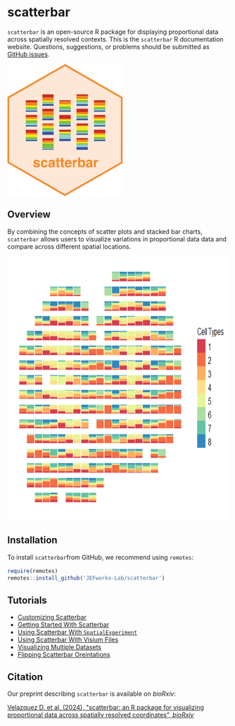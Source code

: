 
<!-- README.md is generated from README.Rmd. Please edit that file -->

# scatterbar

<!-- badges: start -->
<!-- badges: end -->

`scatterbar` is an open-source R package for displaying proportional data across spatially resolved contexts. This is the `scatterbar` R documentation
website. Questions, suggestions, or problems should be submitted as
[GitHub issues](https://github.com/JEFworks-Lab/scatterbar/issues).

<p>

<img src="https://github.com/JEFworks-Lab/scatterbar/blob/main/images/scatterbar_logo_hex.png?raw=true" align="center" height="300" style="float: center; height:300px;"/>

</p>

## Overview

By combining the concepts of scatter plots and stacked bar charts,
`scatterbar` allows users to visualize variations in proportional data
data and compare across different spatial locations.

<p align="center">

<img src="https://github.com/JEFworks-Lab/scatterbar/blob/main/images/scatterbar_example.png?raw=true" height="600"/>

</p>

## Installation

To install `scatterbar`from GitHub, we recommend using `remotes`:

``` r
require(remotes)
remotes::install_github('JEFworks-Lab/scatterbar')
```

## Tutorials

- [Customizing
  Scatterbar](https://jef.works/scatterbar/articles/customizing_scatterbar.html)
- [Getting Started With
  Scatterbar](https://jef.works/scatterbar/articles/getting-started-with-scatterbars.html)
- [Using Scatterbar With `SpatialExperiment`](https://jef.works/scatterbar/articles/using-scatterbar-with-spatial-experiment.html)
- [Using Scatterbar With Visium Files](https://jef.works/scatterbar/articles/using-scatterbar-with-visium.html)
- [Visualizing Multiple Datasets](https://jef.works/scatterbar/articles/visualizing-multiple-datasets.html)
- [Flipping Scatterbar Oreintations](https://jef.works/scatterbar/articles/flipping-scatterbar-oreintations.html)

## Citation

Our preprint describing `scatterbar` is available on *bioRxiv*:

[Velazquez D. et al. (2024), "scatterbar: an R package for visualizing proportional data across spatially resolved coordinates", *bioRxiv*](https://doi.org/10.1101/2024.08.14.606810)

